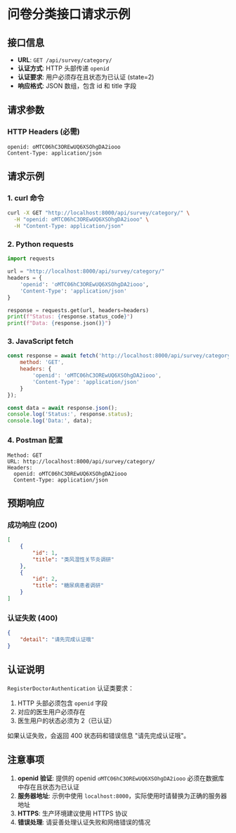 # 问卷分类接口请求示例

## 接口信息
- **URL**: `GET /api/survey/category/`
- **认证方式**: HTTP 头部传递 `openid`
- **认证要求**: 用户必须存在且状态为已认证 (state=2)
- **响应格式**: JSON 数组，包含 id 和 title 字段

## 请求参数

### HTTP Headers (必需)
```
openid: oMTC06hC3OREwUQ6XSOhgDA2iooo
Content-Type: application/json
```

## 请求示例

### 1. curl 命令
```bash
curl -X GET "http://localhost:8000/api/survey/category/" \
  -H "openid: oMTC06hC3OREwUQ6XSOhgDA2iooo" \
  -H "Content-Type: application/json"
```

### 2. Python requests
```python
import requests

url = "http://localhost:8000/api/survey/category/"
headers = {
    'openid': 'oMTC06hC3OREwUQ6XSOhgDA2iooo',
    'Content-Type': 'application/json'
}

response = requests.get(url, headers=headers)
print(f"Status: {response.status_code}")
print(f"Data: {response.json()}")
```

### 3. JavaScript fetch
```javascript
const response = await fetch('http://localhost:8000/api/survey/category/', {
    method: 'GET',
    headers: {
        'openid': 'oMTC06hC3OREwUQ6XSOhgDA2iooo',
        'Content-Type': 'application/json'
    }
});

const data = await response.json();
console.log('Status:', response.status);
console.log('Data:', data);
```

### 4. Postman 配置
```
Method: GET
URL: http://localhost:8000/api/survey/category/
Headers:
  openid: oMTC06hC3OREwUQ6XSOhgDA2iooo
  Content-Type: application/json
```

## 预期响应

### 成功响应 (200)
```json
[
    {
        "id": 1,
        "title": "类风湿性关节炎调研"
    },
    {
        "id": 2,
        "title": "糖尿病患者调研"
    }
]
```

### 认证失败 (400)
```json
{
    "detail": "请先完成认证哦"
}
```

## 认证说明

`RegisterDoctorAuthentication` 认证类要求：
1. HTTP 头部必须包含 `openid` 字段
2. 对应的医生用户必须存在
3. 医生用户的状态必须为 2（已认证）

如果认证失败，会返回 400 状态码和错误信息 "请先完成认证哦"。

## 注意事项

1. **openid 验证**: 提供的 openid `oMTC06hC3OREwUQ6XSOhgDA2iooo` 必须在数据库中存在且状态为已认证
2. **服务器地址**: 示例中使用 `localhost:8000`，实际使用时请替换为正确的服务器地址
3. **HTTPS**: 生产环境建议使用 HTTPS 协议
4. **错误处理**: 请妥善处理认证失败和网络错误的情况